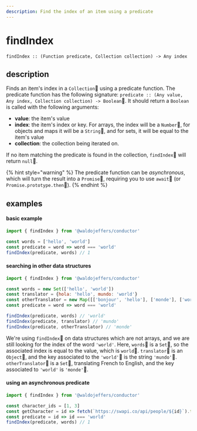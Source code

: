 ```yaml
---
description: Find the index of an item using a predicate
---
```


# findIndex

`findIndex :: (Function predicate, Collection collection) -> Any index`

## description

Finds an item's index in a `Collection` using a predicate function. The predicate function has the following signature: `predicate :: (Any value, Any index, Collection collection) -> Boolean`. It should return a `Boolean` is called with the following arguments:

* **value**: the item's value
* **index**: the item's index or key. For arrays, the index will be a `Number`, for objects and maps it will be a `String`, and for sets, it will be equal to the item's value
* **collection**: the collection being iterated on.

If no item matching the predicate is found in the collection, `findIndex` will return `null`.

{% hint style="warning" %}
The predicate function can be _asynchronous_, which will turn the result into a `Promise`, requiring you to use `await` \(or `Promise.prototype.then`\).
{% endhint %}

## examples

#### basic example

```javascript
import { findIndex } from '@waldojeffers/conductor'

const words = ['hello', 'world']
const predicate = word => word === 'world'
findIndex(predicate, words) // 1
```

#### searching in other data structures

```javascript
import { findIndex } from '@waldojeffers/conductor'

const words = new Set(['hello', 'world'])
const translator = {hola: 'hello', mundo: 'world'}
const otherTranslator = new Map([['bonjour', 'hello'], ['monde'], ['world']])
const predicate = word => word === 'world'

findIndex(predicate, words) // 'world'
findIndex(predicate, translator) // 'mundo'
findIndex(predicate, otherTranslator) // 'monde'
```

We're using `findIndex` on data structures which are not arrays, and we are still looking for the index of the word `'world'`. Here, `words` is a `Set`, so the associated index is equal to the value, which is `world`.   `translator` is an `Object`, and the key associated to the `'world'` is the string `'mundo'`. `otherTranslator` is a `Set`, translating French to English, and the key associated to `'world'` is `'monde'`.

#### using an asynchronous predicate

```javascript
import { findIndex } from '@waldojeffers/conductor'

const character_ids = [1, 3]
const getCharacter = id => fetch(`https://swapi.co/api/people/${id}`).then
const predicate = id => id === 'world'
findIndex(predicate, words) // 1
```



